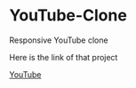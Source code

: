 # YouTube-Clone
Responsive YouTube clone
<p>Here is the link of that project</p>
<a href="https://youtube-with-html-css.netlify.app/">YouTube</a>

